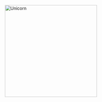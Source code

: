 <img align="right" width=300px alt="Unicorn" src="https://c.tenor.com/GN73MKBawZYAAAAi/busy-cute.gif" />
